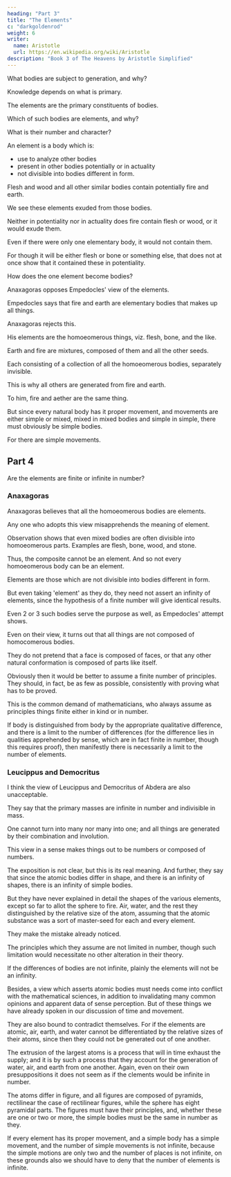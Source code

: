 ```yaml
---
heading: "Part 3"
title: "The Elements"
c: "darkgoldenrod"
weight: 6
writer:
  name: Aristotle
  url: https://en.wikipedia.org/wiki/Aristotle
description: "Book 3 of The Heavens by Aristotle Simplified"
---
```




What bodies are subject to generation, and why?

Knowledge depends on what is primary.

The elements are the primary constituents of bodies.

Which of such bodies are elements, and why?

What is their number and character?

 <!-- The answer will be plain if we first explain what kind of substance an element is. -->

An element is a body which is:
- use to analyze other bodies
- present in other bodies potentially or in actuality
- not divisible into bodies different in form. 

Flesh and wood and all other similar bodies contain potentially fire and earth.

We see these elements exuded from those bodies.

Neither in potentiality nor in actuality does fire contain flesh or wood, or it would exude them.

Even if there were only one elementary body, it would not contain them. 

For though it will be either flesh or bone or something else, that does not at once show that it contained these in potentiality.

How does the one element become bodies?

Anaxagoras opposes Empedocles' view of the elements. 

Empedocles says that fire and earth are elementary bodies that makes up all things.

Anaxagoras rejects this. 

His elements are the homoeomerous things, viz. flesh, bone, and the like. 

Earth and fire are mixtures, composed of them and all the other seeds.

Each consisting of a collection of all the homoeomerous bodies, separately invisible.

This is why all others are generated from fire and earth. 

To him, fire and aether are the same thing.

But since every natural body has it proper movement, and movements are either simple or mixed, mixed in mixed bodies and simple in simple, there must obviously be simple bodies.

For there are simple movements. 

<!-- It is plain, then, that there are elements, and why. -->


## Part 4

Are the elements are finite or infinite in number?

 <!-- if finite, what their number is.  -->

<!-- Let us first show reason or denying that their number is infinite, as some suppose. We begin with the view of  -->


### Anaxagoras

Anaxagoras believes that all the homoeomerous bodies are elements. 

Any one who adopts this view misapprehends the meaning of element.

Observation shows that even mixed bodies are often divisible into homoeomerous parts. Examples are flesh, bone, wood, and stone. 

Thus, the composite cannot be an element. And so not every homoeomerous body can be an element.

Elements are those which are not divisible into bodies different in form.

But even taking 'element' as they do, they need not assert an infinity of elements, since the hypothesis of a finite number will give identical results.

Even 2 or 3 such bodies serve the purpose as well, as Empedocles' attempt shows.

Even on their view, it turns out that all things are not composed of homocomerous bodies.

They do not pretend that a face is composed of faces, or that any other natural conformation is composed of parts like itself. 

Obviously then it would be better to assume a finite number of principles. They should, in fact, be as few as possible, consistently with proving what has to be proved.

This is the common demand of mathematicians, who always assume as principles things finite either in kind or in number. 

If body is distinguished from body by the appropriate qualitative difference, and there is a limit to the number of differences (for the difference lies in qualities apprehended by sense, which are in fact finite in number, though this requires proof), then manifestly there is necessarily a limit to the number of elements.


### Leucippus and Democritus

I think the view of Leucippus and Democritus of Abdera are also unacceptable.

They say that the primary masses are infinite in number and indivisible in mass.

One cannot turn into many nor many into one; and all things are generated by their combination and involution. 

This view in a sense makes things out to be numbers or composed of numbers.

The exposition is not clear, but this is its real meaning. And further, they say that since the atomic bodies differ in shape, and there is an infinity of shapes, there is an infinity of simple bodies. 

But they have never explained in detail the shapes of the various elements, except so far to allot the sphere to fire. Air, water, and the rest they distinguished by the relative size of the atom, assuming that the atomic substance was a sort of master-seed for each and every element. 

They make the mistake already noticed. 

The principles which they assume are not limited in number, though such limitation would necessitate no other alteration in their theory. 

If the differences of bodies are not infinite, plainly the elements will not be an infinity. 

Besides, a view which asserts atomic bodies must needs come into conflict with the mathematical sciences, in addition to invalidating many common opinions and apparent data of sense perception. But of these things we have already spoken in our discussion of time and movement.

They are also bound to contradict themselves. For if the elements are atomic, air, earth, and water cannot be differentiated by the relative sizes of their atoms, since then they could not be generated out of one another. 

The extrusion of the largest atoms is a process that will in time exhaust the supply; and it is by such a process that they account for the generation of water, air, and earth from one another. Again, even on their own presuppositions it does not seem as if the clements would be infinite in number. 

The atoms differ in figure, and all figures are composed of pyramids, rectilinear the case of rectilinear figures, while the sphere has eight pyramidal parts. The figures must have their principles, and, whether these are one or two or more, the simple bodies must be the same in number as they.

If every element has its proper movement, and a simple body has a simple movement, and the number of simple movements is not infinite, because the simple motions are only two and the number of places is not infinite, on these grounds also we should have to deny that the number of elements is infinite.

